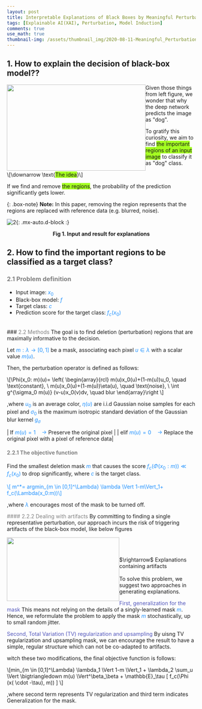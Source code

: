 ```yaml
---
layout: post
title: Interpretable Explanations of Black Boxes by Meaningful Perturbation
tags: [Explainable AI(XAI), Perturbation, Model Induction]
comments: true
use_math: true
thumbnail-img: /assets/thumbnail_img/2020-08-11-Meaningful_Perturbation/post.png
---
```


## 1. How to explain the decision of black-box model??

<img src="https://da2so.github.io/assets/post_img/2020-08-11-Meaningful_Perturbation/1.png" width="370" height="230" style="float: left">

Given those things from left figure, we wonder that why the deep network predicts the image as "dog".


To gratify this curiosity, we aim to find <span style="background-color: #A4FF21">the important regions of an input image</span> to classify it as "dog" class.

\\[\downarrow \text{<span style="background-color: #A4FF21">The idea</span>}\\]

If we find and remove <span style="background-color: #A4FF21">the regions</span>, the probability of the prediction significantly gets lower.


{: .box-note}
**Note:** In this paper, removing the region represents that the regions are replaced with reference data (e.g. blurred, noise).


![2](https://da2so.github.io/assets/post_img/2020-08-11-Meaningful_Perturbation/2.png){: .mx-auto.d-block :}

<p align=center><b>Fig 1. Input and result for explanations </b></p>


## 2. How to find the important regions to be classified as a target class?
### <span style="color:gray">2.1 Problem definition </span>

* Input image: <span style="color:DodgerBlue">$x_0$</span>
* Black-box model: <span style="color:DodgerBlue">$f$</span>
* Target class: <span style="color:DodgerBlue">$c$</span>
* Prediction score for the target class: <span style="color:DodgerBlue">$f_c(x_0)$</span>
<br />
### <span style="color:gray"> 2.2 Methods </span>
The goal is to find deletion (perturbation) regions that are maximally informative to the decision.


Let <span style="color:DodgerBlue">$m:\lambda \rightarrow [0,1]$</span> be a mask, associating each pixel <span style="color:DodgerBlue">$u \in \lambda$</span> with a scalar value <span style="color:DodgerBlue">$m(u)$</span>. 

Then, the perturbation operator is defined as follows:

\\[\Phi(x_0: m)(u)= \left\{ \begin{array}{rcl} m(u)x_0(u)+(1-m(u))u_0, \quad \text{constant}, \\ m(u)x_0(u)+(1-m(u))\eta(u), \quad \text{noise}, \\ \int g^{\sigma_0 m(u)} (v-u)x_0(v)dv, \quad blur \end{array}\right \\]

,where <span style="color:DodgerBlue">$u_0$</span> is an average color, <span style="color:DodgerBlue">$\eta(u)$</span> are i.i.d Gaussian noise samples for each pixel and <span style="color:DodgerBlue">$\sigma_0$</span> is the maximum isotropic standard deviation of the Gaussian blur kernel <span style="color:DodgerBlue">$g_\sigma$</span>


| If <span style="color:DodgerBlue">$m(u)=1 \quad \rightarrow$</span> Preserve the original pixel |
| elif <span style="color:DodgerBlue">$m(u)=0 \quad \rightarrow$</span> Replace the original pixel with a pixel of reference data|

#### <span style="color:gray"> 2.2.1 The objective function </span>
Find the smallest deletion mask <span style="color:DodgerBlue">$m$</span> that causes the score <span style="color:DodgerBlue">$f_c(\Phi (x_0:m)) \ll f_c(x_0)$</span> to drop significantly, where <span style="color:DodgerBlue">$c$</span> is the target class.

<span style="color:DodgerBlue">\\[ m^*= argmin_{m \in [0,1]^\Lambda} \lambda \Vert 1-m\Vert_1+ f_c(\Lambda(x_0:m))\\] </span>

,where <span style="color:DodgerBlue">$\lambda$</span> encourages most of the mask to be turned off.


<span style="color:gray"> #### 2.2.2 Dealing with artifacts</span>
By committing to finding a single representative perturbation, our approach incurs the risk of triggering artifacts of the black-box model, like below figures

<img src="https://da2so.github.io/assets/post_img/2020-08-11-Meaningful_Perturbation/1.png" width="300" height="170" style="float: left">
<br />
<br />
<br />
$\rightarrow$ Explanations containing artifacts

<br />
<br />
To solve this problem, we suggest two approaches in generating explanations.


<span style="color:#5256BC">First, generalization for the mask</span>
This means not relying on the details of a singly-learned mask <span style="color:DodgerBlue">$m$</span>. Hence, we reformulate the problem to apply the mask <span style="color:DodgerBlue">$m$</span> stochastically, up to small random jitter.


<span style="color:#5256BC">Second, Total Variation (TV) regularization and upsampling</span>
By uisng TV regularization and upsampling mask, we can encourage the result to have a simple, regular structure which can not be co-adapted to artifacts.

witch these two modifications, the final objective function is follows:

\\[min_{m \in [0,1]^\Lambda} \lambda_1 \Vert 1-m \Vert_1 + \lambda_2 \sum_u \Vert \bigtriangledown m(u) \Vert^\beta_\beta + \mathbb{E}_\tau \[ f_c(\Phi (x( \cdot -\tau), m)) \] \\]

,where second term represents TV regularization and third term indicates Generalization for the mask.



